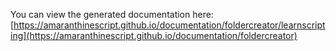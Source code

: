 You can view the generated documentation here: [https://amaranthinescript.github.io/documentation/foldercreator/learnscripting](https://amaranthinescript.github.io/documentation/foldercreator)
